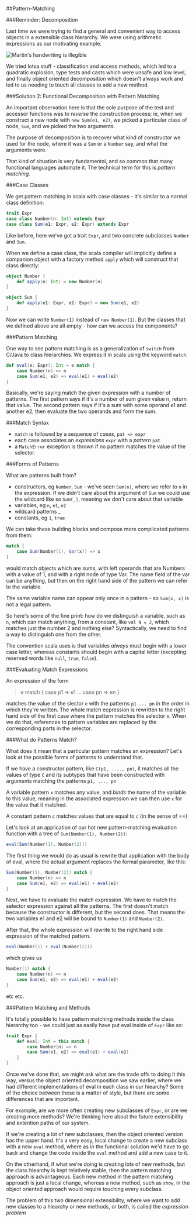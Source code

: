##Pattern-Matching

###Reminder: Decomposition

Last time we were trying to find a general and convenient way to access objects in a extensible class hierarchy. We were using arithmetic expressions as our motivating example.

![Martin's handwriting is illegible](http://i.imgur.com/A7YUfhs.png)

We tried lotsa stuff - classification and access methods, which led to a quadratic explosion, type tests and casts which were unsafe and low level, and finally object oriented decomposition which doesn't always work and led to us needing to touch all classes to add a new method.

###Solution 2: Functional Decomposition with Pattern Matching

An important observation here is that the sole purpose of the test and accessor functions was to *reverse* the construction process; ie, when we construct a new node with `new Sum(e1, e2)`, we picked a particular class of node, `Sum`, and we picked the two arguments.

The purpose of decomposition is to recover what kind of constructor we used for the node, where it was a `Sum` or a `Number` say, and what the arguments were.

That kind of situation is very fundamental, and so common that many functional languages automate it. The technical term for this is *pattern matching*.

###Case Classes

We get pattern matching in scala with case classes - it's similar to a normal class definition:

```scala
trait Expr
case class Number(n: Int) extends Expr
case class Sum(e1: Expr, e2: Expr) extends Expr
```

Like before, here we've got a trait `Expr`, and two concrete subclasses `Number` and `Sum`.

When we define a case class, the scala compiler will implicitly define a companion object with a factory method `apply` which will construct that class directly:

```scala
object Number {
	def apply(n: Int) = new Number(n)
}

object Sum {
	def apply(e1: Expr, e2: Expr) = new Sum(e1, e2)
}
```

Now we can write `Number(1)` instead of `new Number(1)`. But the classes that we defined above are all empty - how can we access the components?

###Pattern Matching

One way to see pattern matching is as a generalization of `switch` from C/Java to class hierarchies. We express it in scala using the keyword `match`:

```scala
def eval(e: Expr): Int = e match {
	case Number(n) => n
	case Sum(e1, e2) => eval(e1) + eval(e2)
}
```

Basically, we're saying match the given expression with a number of patterns. The first pattern says if it's a number of sum given value n, return that value. The second pattern says if it's a sum with some operand e1 and another e2, then evaluate the two operands and form the sum.

###Match Syntax

* `match` is followed by a sequence of *cases*, `pat => expr`
* each case associates an *expressions* `expr` with a *pattern* `pat`
* a `MatchError` exception is thrown if no pattern matches the value of the selector.

###Forms of Patterns

What are patterns built from?

* constructors, eg `Number`, `Sum` - we've seen `Sum(n)`, where we refer to `n` in the expression. If we didn't care about the argument of `Sum` we could use the wildcard like so `Sum(_)`, meaning we don't care about that variable
* variables, eg `n`, `e1`, `e2`
* wildcard patterns _
* constants, eg `1`, `true`

We can take these building blocks and compose more complicated patterns from them:

```scala
match {
	case Sum(Number(1), Var(x))	=> x
}
```

would match objects which are sums, with left operands that are Numbers with a value of 1, and with a right node of type Var. The name field of the var can be anything, but then on the right hand side of the pattern we can refer to the variable.

The same variable name can appear only once in a pattern - so `Sum(x, x)` is not a legal pattern.

So here's some of the fine print: how do we distinguish a variable, such as `n`, which can match anything, from a constant, like `val N = 2`, which matches just the number 2 and nothing else? Syntactically, we need to find a way to distinguish one from the other.

The convention scala uses is that variables *always* must begin with a lower case letter, whereas constants should begin with a capital letter (excepting reserved words like `null`, `true`, `false`).

###Evaluating Match Expressions

An expression of the form

> e match { case p1 => e1 ... case pn => en }

matches the value of the slector `e` with the patterns `p1 ... pn` in the order in which they're written. The whole match ecpression is rewritten to the right hand side of the first case where the pattern matches the selector `e`. When we do that, references to pattern variables are replaced by the corresponding parts in the selector.

###What do Patterns Match?

What does it mean that a particular pattern matches an expression? Let's look at the possible forms of patterns to understand that.

If we have a constructor pattern, like `C(p1, ...., pn)`, it matches all the values of type `C` and its subtypes that have been constructed with arguments matching the patterns `p1, ..., pn`

A variable pattern `x` matches any value, and *binds* the name of the variable to this value, meaning in the associated expression we can then use `x` for the value that it matched.

A constant pattern `c` matches values that are equal to `c` (in the sense of ==)

Let's look at an application of our hot new pattern-matching evaluation function with a tree of `Sum(Number(1), Number(2))`:

```scala
eval(Sum(Number(1), Number(2)))
```

The first thing we would do as usual is rewrite that application with the body of eval, where the actual argument replaces the formal parameter, like this:

```scala
Sum(Number(1), Number(2)) match {
	case Number(n) => n
	case Sum(e1, e2) => eval(e1) + eval(e2)
}
```

Next, we have to evaluate the match expression. We have to match the selector expression against all the patterns. The first doesn't match because the constructor is different, but the second does. That means the two variables e1 and e2 will be bound to `Number(1)` and `Number(2)`.

After that, the whole expression will rewrite to the right hand side expression of the matched pattern.

```scala
eval(Number(1) + eval(Number(2)))
```

which gives us

```scala
Number(1) match {
	case Number(n) => n
	case Sum(e1, e2) => eval(e1) + eval(e2)
}
```

etc etc.

###Pattern Matching and Methods

It's totally possible to have pattern matching methods inside the class hierarchy too - we could just as easily have put eval inside of `Expr` like so:

```scala
trait Expr {
	def eval: Int = this match {
		case Number(n) => n
		case Sum(e1, e2) => eval(e1) + eval(e2)
	}
}
```

Once we've done that, we might ask what are the trade offs to doing it this way, versus the object oriented decomposition we saw earlier, where we had different implementations of eval in each class in our hiearchy? Some of the choice between these is a matter of style, but there are some differences that are important.

For example, are we more often creating new subclasses of `Expr`, or are we creating more methods? We're thinking here about the future extensibility and extention paths of our system.

If we're creating a lot of new subclasses, then the object oriented version has the upper hand. It's a very easy, local change to create a new subclass with a new `eval` method, where as in the functional solution we'd have to go back and change the code inside the `eval` method and add a new case to it.

On the otherhand, if what we're doing is creating lots of new methods, but the class hiearchy is kept relatively stable, then the pattern matching approach is advantageous. Each new method in the pattern matching approach is just a local change, whereas a new method, such as `show`, in the object oriented approach would require touching every subclass.

The problem of this two dimensional extensibility, where we want to add new classes to a hiearchy or new methods, or both, is called the *expression problem*